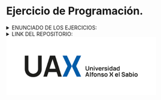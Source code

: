 # Ejercicio de Programación.

<details>
  <summary>ENUNCIADO DE LOS EJERCICIOS: </summary>
  <p style="font-size: 12px; line-height: 1.4;">
<details>
  <summary>EJ1</summary>
  <p style="font-size: 12px; line-height: 1.4;">

EJ 1

</p>

</details>
<details>
  <summary>EJ2</summary>
  <p style="font-size: 12px; line-height: 1.4;">

EJ 2

</p>

</details>
<details>
  <summary>EJ3</summary>
  <p style="font-size: 12px; line-height: 1.4;">

EJ 3

</p>

</details>
<details>
  <summary>EJ4</summary>
  <p style="font-size: 12px; line-height: 1.4;">

EJ 4

</p>

</details>
</details>
<details>
  <summary>LINK DEL REPOSITORIO:</summary>
  <p style="font-size: 12px; line-height: 1.4;">

  [Repositorio GitHub](https://github.com/Maaaikol/ESTRUCTURA-README-EJ.git)

</p>

</details>

<img src="uax_logo_nuevo.png" alt="UAX Logo" width="400">

